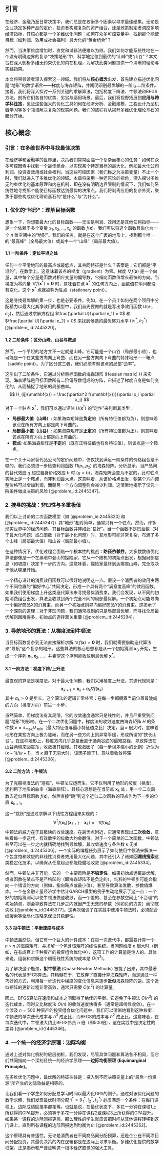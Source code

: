 ## 引言
在经济、金融乃至日常决策中，我们总是在权衡多个因素以寻求最佳结果。无论是企业决定多种产品的定价，投资者构建复杂的资产组合，还是政策制定者调控多项经济指标，其核心都是一个多维优化问题：如何在众多可控变量中，找到那个能使目标（如利润、效用或社会福利）最大化的“黄金组合”？

然而，当决策维度增加时，直觉和试错法便难以为继。我们如何才能系统性地在一个没有明确边界的复杂“决策地形”中，科学地定位到最优的“山峰”或“山谷”？本文旨在深入剖析多维无约束优化的内在机理，为解决此类问题提供一个清晰的理论与实践指南。

本文将带领读者深入探索这一领域。我们将从**核心概念**出发，首先建立描述优化问题“地形”的数学语言——梯度与海森矩阵，并阐明识别最优解的一阶与二阶条件。接着，我们将深入探讨一系列关键的求解算法，包括梯度下降法、牛顿法和BFGS方法，剖析它们各自的优势、劣劣与适用场景。最后，我们将视野拓展到**应用与跨学科连接**，见证这些强大的优化工具如何在经济分析、金融建模、工程设计乃至机器学习等多个领域解决复杂的现实问题。我们的旅程将从揭开多维优化理论基石的面纱开始。

## 核心概念
### 引言：在多维世界中寻找最佳决策

在经济学和金融学的世界里，决策者们常常面临一个复杂而核心的任务：如何在众多可控因素中找到一个最佳组合，以实现某个特定目标的最大化，例如最大化公司利润、投资者效用或社会福利。当这些可控因素（我们称之为决策变量）不止一个时，我们就进入了多维优化的领域。本章将采用一种还原论的视角，深入探讨多维无约束优化的基本原理和内在机制，即在没有明确边界限制的情况下，我们如何系统性地寻找那个能使目标函数达到最优的决策点。我们将剥离应用的复杂外壳，聚焦于那些构成优化理论基石的“是什么”与“为什么”。

### 1. 优化的“地形”：理解目标函数

想象一下，你想要最大化的目标函数——无论是利润、效用还是其他任何指标——是一个依赖于多个变量 $x_1, x_2, \dots, x_n$ 的函数 $f(\mathbf{x})$。我们可以将这个函数具象化为一个 $n$ 维空间中的“地形”。我们的任务，就是在这个广袤的地形上，找到那个唯一的“最高峰”（全局最大值）或其中一个“山峰”（局部最大值）。

#### 1.1 一阶条件：定位平坦之处

任何一个平滑地形的最高点或最低点，其共同特征是什么？答案是：它们都是“平坦的”。在数学上，这意味着该点的梯度（gradient）为零。梯度 $\nabla f(\mathbf{x})$ 是一个向量，其中每个分量是函数对相应变量的偏导数，它指向函数值增长最快的方向。当梯度为零向量 $\nabla f(\mathbf{x}^*) = \mathbf{0}$ 时，意味着在点 $\mathbf{x}^*$ 的任何方向上，函数值在瞬间都没有变化。这个 $\mathbf{x}^*$ 点就被称为驻点（stationary point）。

这是寻找最优解的第一步，也是必要条件。例如，在一个员工如何在两个项目中分配精力以最大化其净效用的模型中，我们首先要做的就是写出净效用函数 $U(e_1, e_2)$，然后通过求解方程组 $\frac{\partial U}{\partial e_1} = 0$ 和 $\frac{\partial U}{\partial e_2} = 0$ 来找到候选的最优努力水平 $(e_1^*, e_2^*)$ [@problem_id:2445320]。

#### 1.2 二阶条件：区分山峰、山谷与鞍点

然而，一个平坦的地方并不一定就是山峰。它可能是一个山谷（局部最小值），也可能是一个在某些方向向上弯曲、而在另一些方向向下弯曲的特殊地形——鞍点（saddle point）。为了区分这三者，我们必须考察该点的局部“曲率”。

这引出了二阶条件，它通过分析目标函数的海森矩阵 (Hessian matrix) $H$ 来实现。海森矩阵是目标函数所有二阶偏导数组成的方阵，它描述了梯度自身是如何变化的，从而捕捉了地形的局部曲率。
$$
H_{ij}(\mathbf{x}) = \frac{\partial^2 f(\mathbf{x})}{\partial x_i \partial x_j}
$$
对于一个驻点 $\mathbf{x}^*$，我们可以通过评估 $H(\mathbf{x}^*)$ 的“定性”来判断其类型：
- **局部最大值（山峰）**: 如果海森矩阵是**负定**的（所有特征值都为负），则意味着该点在所有方向上都是向下弯曲的。
- **局部最小值（山谷）**: 如果海森矩阵是**正定**的（所有特征值都为正），则意味着该点在所有方向上都是向上弯曲的。
- **鞍点**: 如果海森矩阵是**不定**的（既有正特征值也有负特征值），则该点是一个鞍点。

在一个关于两家替代品公司的定价问题中，仅仅找到满足一阶条件的价格组合是不够的。我们必须进一步检查利润函数 $\Pi(p_1, p_2)$ 的海森矩阵。分析显示，当产品间的替代效应 $g$ 超过自身价格效应 $b$ 时 ($g > b$)，海森矩阵会变为不定的，此时驻点实际上是一个鞍点，而非利润最大点。这意味着，从该价格点出发，朝某个方向调整价格可以增加利润，而朝另一个方向调整则会减少利润。这清晰地揭示了仅凭一阶条件做出决策的风险 [@problem_id:2445347]。

### 2. 搜寻的挑战：非凹性与多重极值

我们以上讨论的二次函数模型（如 [@problem_id:2445320] 和 [@problem_id:2445347]）其“地形”相对简单，通常只有一个驻点。然而，许多现实世界中的经济问题，其目标函数并非如此“良好”。当一个函数不是凹函数（对于最大化问题）或凸函数（对于最小化问题）时，其地形可能非常复杂，布满了多个山峰（局部最大值）和山谷（局部最小值）。

在这种情况下，优化过程会面临一个根本性的挑战：**路径依赖性**。大多数数值优化算法都像是一个在黑暗中登山的探险家，它从一个随机的初始点出发，根据局部信息（如坡度）决定下一步的方向。这意味着，探险家最终到达哪座山峰，完全取决于他从哪里开始。

一个精心设计的消费效用函数可以很好地说明这一点。假设一个消费者的效用由两个不同位置的“偏好中心”共同决定，形成一个具有两个“满意度高峰”的效用函数。如果我们使用梯度上升这类迭代算法来寻找最优消费束，我们会发现，从不同的初始消费组合出发，算法会收敛到两个完全不同的局部最优解。一个初始点可能导向一个偏好商品X的消费束，而另一个初始点则导向偏好商品Y的消费束。这揭示了一个深刻的道理：对于非凹问题，我们通常找到的只是局部最优解，而寻找全局最优解则困难得多，初始点的选择至关重要 [@problem_id:2445294]。

### 3. 导航地形的算法：从梯度法到牛顿法

当目标函数复杂到无法直接解析求解 $\nabla f(\mathbf{x}) = \mathbf{0}$ 时，我们就需要借助迭代算法来“导航”这个复杂的地形。这些算法的核心思想都是从一个初始猜测 $\mathbf{x}_0$ 开始，生成一个序列 $\mathbf{x}_1, \mathbf{x}_2, \dots$，并希望这个序列能收敛到最优解 $\mathbf{x}^*$。

#### 3.1 一阶方法：梯度下降/上升法

最直观的算法是梯度法。对于最大化问题，我们采用梯度上升法，其迭代规则是：
$$
\mathbf{x}_{k+1} = \mathbf{x}_k + \alpha_k \nabla f(\mathbf{x}_k)
$$
其中 $\alpha_k > 0$ 是步长。这个算法的逻辑非常朴素：在每一步都朝着当前位置最陡峭的方向（梯度方向）前进一小步。

虽然简单，但梯度法有其局限。它的收敛速度通常只是线性的，并且严重受到问题“地形”的影响。在一个二次优化问题中，梯度法的收敛速度由海森矩阵 $H$ 的条件数 $\kappa = \lambda_{\max}/\lambda_{\min}$（最大特征值与最小特征值之比）决定。当 $\kappa$ 很大时，意味着地形在某些方向上极为陡峭，而在另一些方向上则异常平缓，形成所谓的“狭长山谷”。在这种地形上，梯度方向几乎总是垂直于通向谷底的最短路径，导致算法在山谷两侧来回震荡，收敛极其缓慢。其收敛因子（每一步误差缩小的比例）近似为 $(\kappa - 1)/(\kappa + 1)$，当 $\kappa$ 趋于无穷大时，该因子趋于1，意味着收敛停滞 [@problem_id:2445306]。

#### 3.2 二阶方法：牛顿法

为了克服梯度法的“短视”，牛顿法应运而生。它不仅利用了地形的坡度（梯度），还利用了地形的曲率（海森矩阵）。其核心思想是在当前点 $\mathbf{x}_k$ 处，用一个二次函数去近似目标函数 $f(\mathbf{x})$，然后直接“跳”到这个近似二次函数的顶点作为下一步的位置 $\mathbf{x}_{k+1}$。

这一“跳跃”是通过求解以下线性方程组来实现的：
$$
\nabla^2 f(\mathbf{x}_k) (\mathbf{x}_{k+1} - \mathbf{x}_k) = - \nabla f(\mathbf{x}_k)
$$
牛顿法的威力在于其极快的收敛速度。在最优点附近，它通常表现出**二次收敛**，意味着每一步迭代，有效数字的位数大约会翻倍。对于一个简单的二次函数，牛顿法甚至可以在一步之内就精确地找到最优解，其收敛速度与条件数 $\kappa$ 无关 [@problem_id:2445306]。一个实际的编程任务展示了如何使用牛顿法来解决一个包含饱和效应的非线性消费者效用最大化问题，其中还引入了诸如**回溯线搜索**这类稳定化技术，以确保从任意起点都能稳健地收敛 [@problem_id:2445334]。

然而，牛顿法并非万能。它的一个主要风险是**不稳定性**。如果初始点远离最优解，或者函数在某点不是严格凹的（即海森矩阵不是负定的），纯粹的牛顿步可能会指向一个错误的方向（例如，指向鞍点或最小值），甚至导致算法发散，参数值爆炸。一个在金融计量经济学中估计GARCH模型的例子生动地展示了这一点：一个好的初始猜测可以使牛顿法快速收敛，而一个差的、甚至在参数空间上“不合理”的初始猜测，则会导致算法在几步之内就因产生无效的参数（例如负的方差）而彻底失败 [@problem_id:2445377]。这再次强调了在实践中使用牛顿法时，必须配合线搜索等全局化策略来保证其稳健性。

#### 3.3 拟牛顿法：平衡速度与成本

牛顿法虽然快，但它有一个巨大的计算成本：在每一次迭代中，都需要计算一个 $n \times n$ 的海森矩阵，并求解一个包含该矩阵的线性系统。当问题维度 $n$ 很大时（例如，在有成百上千种资产的投资组合优化中），这项工作的计算量是惊人的。具体来说，组装和求解这个稠密线性系统的成本是 $O(n^3)$。

为了解决这个瓶颈，**拟牛顿法** (Quasi-Newton Methods) 被提了出来，其中最著名的代表是BFGS算法。其精髓在于，它放弃了直接计算海森矩阵，而是通过一种巧妙的方式，利用每一步迭代中梯度的变化信息来逐步**近似**海森矩阵的逆。这个近似矩阵的更新过程非常高效，通常只需要 $O(n^2)$ 的计算量。

因此，BFGS算法在速度和成本之间取得了绝佳的平衡。它避免了牛顿法 $O(n^3)$ 的迭代成本，同时又比梯度法 $O(n)$ 的收敛速度快得多（通常是超线性收敛）。在一个涉及 $n=500$ 种资产的投资组合优化问题中，我们可以清晰地看到这种权衡：牛顿法的单次迭代成本与 $n^3$ 成正比，而BFGS的成本与 $n^2$ 成正比。这意味着，在每次迭代中，牛顿法大约比BFGS昂贵 $n$ 倍（即500倍），这在实践中是决定性的差异 [@problem_id:2445346]。

### 4. 一个统一的经济学原理：边际均衡

通过上述对优化机制的层层剖析，我们发现，尽管具体问题和算法各不相同，但它们共同指向一个深刻且统一的经济学原理——**边际均衡原理 (Equimarginal Principle)**。

在多维优化问题中，最优解的特征往往是：投入到不同决策变量上的“最后一份资源”所产生的边际效益是相等的。

让我们看一个学生如何分配总学习时间以最大化GPA的例子。通过对该优化问题的数学求解，我们发现最优时间分配 $\mathbf{t}^* = (t_1^*, t_2^*, t_3^*)$ 必须满足一个条件：在每门课程上，边际成绩回报率都相等。也就是说，在最优状态下，多花一分钟在课程1上所获得的GPA提升，必须等于多花一分钟在课程2或课程3上所获得的GPA提升。如果某一课程的边际回报更高，那么理性的学生就应该把时间从其他课程转移到这门课上，直到所有课程的边际回报达到均衡为止 [@problem_id:2445362]。

这个原理具有普适性。无论是消费者在不同商品间分配预算，还是企业在不同项目间分配投资，其最优决策的内在逻辑都是在边际上寻求平衡。多维优化提供的数学框架，正是揭示和严谨证明这一根本经济直觉的强大工具。

